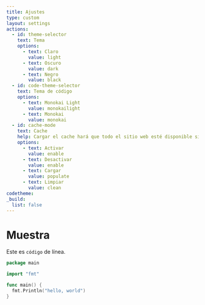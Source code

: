 ```yaml
---
title: Ajustes
type: custom
layout: settings
actions:
  - id: theme-selector
    text: Tema
    options:
      - text: Claro
        value: light
      - text: Oscuro
        value: dark
      - text: Negro
        value: black
  - id: code-theme-selector
    text: Tema de código
    options:
      - text: Monokai Light
        value: monokailight
      - text: Monokai
        value: monokai
  - id: cache-mode
    text: Cache
    help: Cargar el cache hará que todo el sitio web esté disponible sin conexión, esta acción es realizada en segundo plano.
    options:
      - text: Activar
        value: enable
      - text: Desactivar
        value: enable
      - text: Cargar
        value: populate
      - text: Limpiar
        value: clean
codetheme:
_build:
  list: false
---
```


# Muestra

Este es `código` de línea.

```go {linenos=true,hl_lines=["1", "5-7"],linenostart=0}
package main

import "fmt"

func main() {
  fmt.Println("hello, world")
}
```

